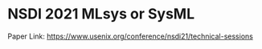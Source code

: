 # NSDI 2021 MLsys or SysML

Paper Link: https://www.usenix.org/conference/nsdi21/technical-sessions





